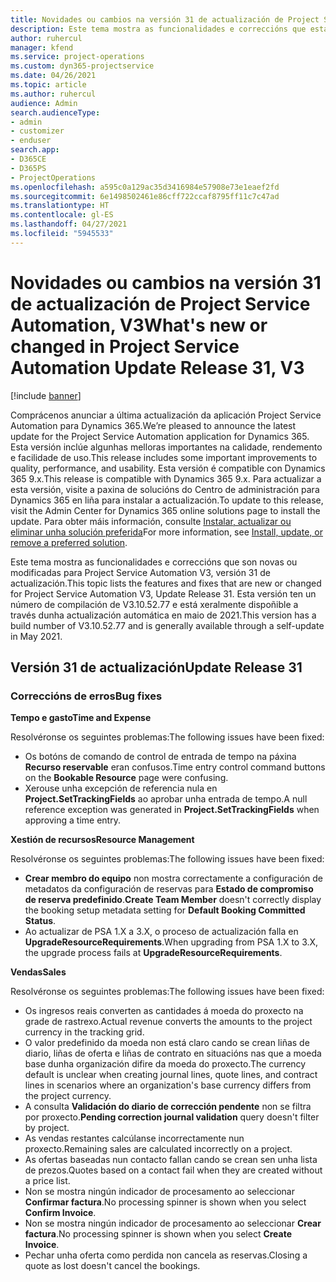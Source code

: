 ```yaml
---
title: Novidades ou cambios na versión 31 de actualización de Project Service Automation, V3
description: Este tema mostra as funcionalidades e correccións que están dispoñibles la versión 31 de actualización de Project Service Automation, V3.
author: ruhercul
manager: kfend
ms.service: project-operations
ms.custom: dyn365-projectservice
ms.date: 04/26/2021
ms.topic: article
ms.author: ruhercul
audience: Admin
search.audienceType:
- admin
- customizer
- enduser
search.app:
- D365CE
- D365PS
- ProjectOperations
ms.openlocfilehash: a595c0a129ac35d3416984e57908e73e1eaef2fd
ms.sourcegitcommit: 6e1498502461e86cff722ccaf8795ff11c7c47ad
ms.translationtype: HT
ms.contentlocale: gl-ES
ms.lasthandoff: 04/27/2021
ms.locfileid: "5945533"
---
```

# <a name="whats-new-or-changed-in-project-service-automation-update-release-31-v3"></a><span data-ttu-id="9513b-103">Novidades ou cambios na versión 31 de actualización de Project Service Automation, V3</span><span class="sxs-lookup"><span data-stu-id="9513b-103">What's new or changed in Project Service Automation Update Release 31, V3</span></span>

[!include [banner](../includes/psa-now-project-operations.md)]

<span data-ttu-id="9513b-104">Comprácenos anunciar a última actualización da aplicación Project Service Automation para Dynamics 365.</span><span class="sxs-lookup"><span data-stu-id="9513b-104">We’re pleased to announce the latest update for the Project Service Automation application for Dynamics 365.</span></span> <span data-ttu-id="9513b-105">Esta versión inclúe algunhas melloras importantes na calidade, rendemento e facilidade de uso.</span><span class="sxs-lookup"><span data-stu-id="9513b-105">This release includes some important improvements to quality, performance, and usability.</span></span> <span data-ttu-id="9513b-106">Esta versión é compatible con Dynamics 365 9.x.</span><span class="sxs-lookup"><span data-stu-id="9513b-106">This release is compatible with Dynamics 365 9.x.</span></span> <span data-ttu-id="9513b-107">Para actualizar a esta versión, visite a paxina de solucións do Centro de administración para Dynamics 365 en liña para instalar a actualización.</span><span class="sxs-lookup"><span data-stu-id="9513b-107">To update to this release, visit the Admin Center for Dynamics 365 online solutions page to install the update.</span></span> <span data-ttu-id="9513b-108">Para obter máis información, consulte [Instalar, actualizar ou eliminar unha solución preferida](/power-platform/admin/install-remove-preferred-solution)</span><span class="sxs-lookup"><span data-stu-id="9513b-108">For more information, see [Install, update, or remove a preferred solution](/power-platform/admin/install-remove-preferred-solution).</span></span>

<span data-ttu-id="9513b-109">Este tema mostra as funcionalidades e correccións que son novas ou modificadas para Project Service Automation V3, versión 31 de actualización.</span><span class="sxs-lookup"><span data-stu-id="9513b-109">This topic lists the features and fixes that are new or changed for Project Service Automation V3, Update Release 31.</span></span> <span data-ttu-id="9513b-110">Esta versión ten un número de compilación de V3.10.52.77 e está xeralmente dispoñible a través dunha actualización automática en maio de 2021.</span><span class="sxs-lookup"><span data-stu-id="9513b-110">This version has a build number of V3.10.52.77 and is generally available through a self-update in May 2021.</span></span>

## <a name="update-release-31"></a><span data-ttu-id="9513b-111">Versión 31 de actualización</span><span class="sxs-lookup"><span data-stu-id="9513b-111">Update Release 31</span></span>

### <a name="bug-fixes"></a><span data-ttu-id="9513b-112">Correccións de erros</span><span class="sxs-lookup"><span data-stu-id="9513b-112">Bug fixes</span></span>

<span data-ttu-id="9513b-113">**Tempo e gasto**</span><span class="sxs-lookup"><span data-stu-id="9513b-113">**Time and Expense**</span></span>

<span data-ttu-id="9513b-114">Resolvéronse os seguintes problemas:</span><span class="sxs-lookup"><span data-stu-id="9513b-114">The following issues have been fixed:</span></span>

- <span data-ttu-id="9513b-115">Os botóns de comando de control de entrada de tempo na páxina **Recurso reservable** eran confusos.</span><span class="sxs-lookup"><span data-stu-id="9513b-115">Time entry control command buttons on the **Bookable Resource** page were confusing.</span></span>
- <span data-ttu-id="9513b-116">Xerouse unha excepción de referencia nula en **Project.SetTrackingFields** ao aprobar unha entrada de tempo.</span><span class="sxs-lookup"><span data-stu-id="9513b-116">A null reference exception was generated in **Project.SetTrackingFields** when approving a time entry.</span></span>

<span data-ttu-id="9513b-117">**Xestión de recursos**</span><span class="sxs-lookup"><span data-stu-id="9513b-117">**Resource Management**</span></span>

<span data-ttu-id="9513b-118">Resolvéronse os seguintes problemas:</span><span class="sxs-lookup"><span data-stu-id="9513b-118">The following issues have been fixed:</span></span>

- <span data-ttu-id="9513b-119">**Crear membro do equipo** non mostra correctamente a configuración de metadatos da configuración de reservas para **Estado de compromiso de reserva predefinido**.</span><span class="sxs-lookup"><span data-stu-id="9513b-119">**Create Team Member** doesn't correctly display the booking setup metadata setting for **Default Booking Committed Status**.</span></span>
- <span data-ttu-id="9513b-120">Ao actualizar de PSA 1.X a 3.X, o proceso de actualización falla en **UpgradeResourceRequirements**.</span><span class="sxs-lookup"><span data-stu-id="9513b-120">When upgrading from PSA 1.X to 3.X, the upgrade process fails at **UpgradeResourceRequirements**.</span></span>


<span data-ttu-id="9513b-121">**Vendas**</span><span class="sxs-lookup"><span data-stu-id="9513b-121">**Sales**</span></span>

<span data-ttu-id="9513b-122">Resolvéronse os seguintes problemas:</span><span class="sxs-lookup"><span data-stu-id="9513b-122">The following issues have been fixed:</span></span>

- <span data-ttu-id="9513b-123">Os ingresos reais converten as cantidades á moeda do proxecto na grade de rastrexo.</span><span class="sxs-lookup"><span data-stu-id="9513b-123">Actual revenue converts the amounts to the project currency in the tracking grid.</span></span>
- <span data-ttu-id="9513b-124">O valor predefinido da moeda non está claro cando se crean liñas de diario, liñas de oferta e liñas de contrato en situacións nas que a moeda base dunha organización difire da moeda do proxecto.</span><span class="sxs-lookup"><span data-stu-id="9513b-124">The currency default is unclear when creating journal lines, quote lines, and contract lines in scenarios where an organization's base currency differs from the project currency.</span></span>
- <span data-ttu-id="9513b-125">A consulta **Validación do diario de corrección pendente** non se filtra por proxecto.</span><span class="sxs-lookup"><span data-stu-id="9513b-125">**Pending correction journal validation** query doesn't filter by project.</span></span>
- <span data-ttu-id="9513b-126">As vendas restantes calcúlanse incorrectamente nun proxecto.</span><span class="sxs-lookup"><span data-stu-id="9513b-126">Remaining sales are calculated incorrectly on a project.</span></span>
- <span data-ttu-id="9513b-127">As ofertas baseadas nun contacto fallan cando se crean sen unha lista de prezos.</span><span class="sxs-lookup"><span data-stu-id="9513b-127">Quotes based on a contact fail when they are created without a price list.</span></span>
- <span data-ttu-id="9513b-128">Non se mostra ningún indicador de procesamento ao seleccionar **Confirmar factura**.</span><span class="sxs-lookup"><span data-stu-id="9513b-128">No processing spinner is shown when you select **Confirm Invoice**.</span></span>
- <span data-ttu-id="9513b-129">Non se mostra ningún indicador de procesamento ao seleccionar **Crear factura**.</span><span class="sxs-lookup"><span data-stu-id="9513b-129">No processing spinner is shown when you select **Create Invoice**.</span></span>
- <span data-ttu-id="9513b-130">Pechar unha oferta como perdida non cancela as reservas.</span><span class="sxs-lookup"><span data-stu-id="9513b-130">Closing a quote as lost doesn't cancel the bookings.</span></span>







